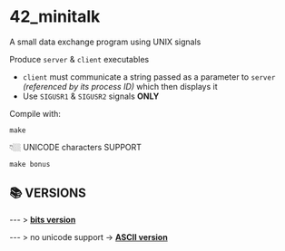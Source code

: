 # 42_minitalk
A small data exchange program using UNIX signals

Produce `server` & `client` executables
- `client` must communicate a string passed as a parameter to `server` *(referenced by its process ID)* which then displays it
- Use `SIGUSR1` & `SIGUSR2` signals **ONLY**

Compile with:
```shell
make
```

👇🏼 UNICODE characters SUPPORT
```shell
make bonus
```

## 📚 VERSIONS

--- > [**bits version**](https://github.com/jblackiex/42_minitalk/tree/main/bits_version)

--- > no unicode support -> [**ASCII version**](https://github.com/jblackiex/42_minitalk/tree/main/ascii_version)
